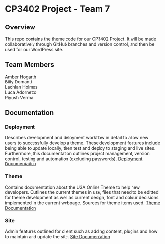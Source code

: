 # CP3402 Project - Team 7

## Overview
This repo contains the theme code for our CP3402 Project. It will be made collaboratively through GitHub branches and version control, and then be used for our WordPress site.

## Team Members
Amber Hogarth  
Billy Domanti  
Lachlan Holmes  
Luca Adornetto  
Piyush Verma  

## Documentation
### Deployment
Describes development and deloyment workflow in detail to allow new users to successfully develop a theme. These development features include being able to update locally, then test and deploy to staging and live sites. Furthermore, this documentation outlines project management, version control, testing and automation (excluding passwords). 
[Deployment Documentation](Deployment.md)

### Theme
Contains documentation about the U3A Online Theme to help new developers. Outlines the current themes in use, files that need to be editted for theme development as well as current design, font and colour decisions implemented in the current webpage. Sources for theme items used.
[Theme Documentation](Theme.md)

### Site
Admin features outlined for client such as adding content, plugins and how to maintain and update the site.
[Site Documentation](site.md)


